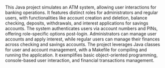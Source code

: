 This Java project simulates an ATM system, allowing user interactions for banking operations. 
It features distinct roles for administrators and regular users, with functionalities like account creation and deletion, balance checking, deposits, withdrawals, and interest applications for savings accounts.
The system authenticates users via account numbers and PINs, offering role-specific options post-login. 
Administrators can manage user accounts and apply interest, while regular users can manage their finances across checking and savings accounts. 
The project leverages Java classes for user and account management, with a Makefile for compiling and running the application. 
It exemplifies basic object-oriented programming, console-based user interaction, and financial transactions management.
